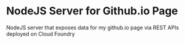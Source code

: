 # NodeJS Server for Github.io Page
 NodeJS server that exposes data for my github.io page via REST APIs deployed on Cloud Foundry
